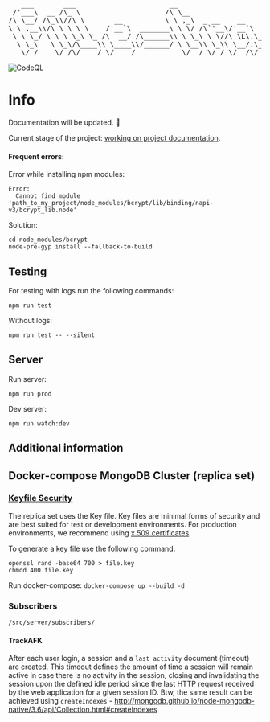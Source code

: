 <pre>
   ___       ___                      __                                        ___                
 /'___\  __ /\_ \                    /\ \__                                   /'___\               
/\ \__/ /\_\\//\ \       __          \ \ ,_\  _ __    __       ___      ____ /\ \__/    __   _ __  
\ \ ,__\\/\ \ \ \ \    /'__`\  _______\ \ \/ /\`'__\/'__`\   /' _ `\   /',__\\ \ ,__\ /'__`\/\`'__\
 \ \ \_/ \ \ \ \_\ \_ /\  __/ /\______\\ \ \_\ \ \//\ \L\.\_ /\ \/\ \ /\__, `\\ \ \_//\  __/\ \ \/ 
  \ \_\   \ \_\/\____\\ \____\\/______/ \ \__\\ \_\\ \__/.\_\\ \_\ \_\\/\____/ \ \_\ \ \____\\ \_\ 
   \/_/    \/_/\/____/ \/____/           \/__/ \/_/ \/__/\/_/ \/_/\/_/ \/___/   \/_/  \/____/ \/_/
</pre>

![CodeQL](https://github.com/loveyousomuch554/file-transfer/workflows/CodeQL/badge.svg?branch=main)

# Info

<p>Documentation will be updated. 🙂</p>

Current stage of the project: <u>working on project documentation</u>.

#### Frequent errors:

Error while installing npm modules:

```shell
Error: 
  Cannot find module 'path_to_my_project/node_modules/bcrypt/lib/binding/napi-v3/bcrypt_lib.node'
```

Solution: <br>

```Shell
cd node_modules/bcrypt
node-pre-gyp install --fallback-to-build
```

## Testing

<p>For testing with logs run the following commands:</p>

```shell
npm run test
```

Without logs:

```shell
npm run test -- --silent
```

## Server

Run server:     

```shell
npm run prod
```

Dev server: 

```shell
npm run watch:dev
```

## Additional information

## Docker-compose MongoDB Cluster (replica set)

### [Keyfile Security](https://docs.mongodb.com/manual/tutorial/deploy-replica-set-with-keyfile-access-control/index.html#keyfile-security)

The replica set uses the Key file. Key files are minimal forms of security and are best suited for test or development environments. For production environments, we recommend using [x.509 certificates](https://docs.mongodb.com/manual/core/security-x.509/).

To generate a key file use the following command:
``` shell
openssl rand -base64 700 > file.key
chmod 400 file.key
```

Run docker-compose: `docker-compose up --build -d`

### Subscribers

`/src/server/subscribers/`

#### TrackAFK

After each user login, a session and a `last activity` document (timeout) are created. This timeout defines the amount of time a session will remain active in case there is no activity in the session, closing and invalidating the session upon the defined idle period since the last HTTP request received by the web application for a given session ID.
Btw, the same result can be achieved using `createIndexes` - <http://mongodb.github.io/node-mongodb-native/3.6/api/Collection.html#createIndexes>
